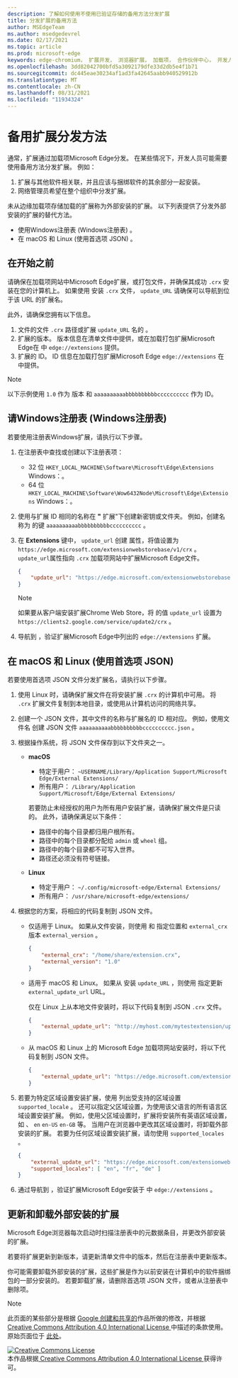 ```yaml
---
description: 了解如何使用不使用已验证存储的备用方法分发扩展
title: 分发扩展的备用方法
author: MSEdgeTeam
ms.author: msedgedevrel
ms.date: 02/17/2021
ms.topic: article
ms.prod: microsoft-edge
keywords: edge-chromium， 扩展开发， 浏览器扩展， 加载项， 合作伙伴中心， 开发人员
ms.openlocfilehash: 3dd82042700bfd5a3092179dfe33d2db5e4f1b71
ms.sourcegitcommit: dc445eae30234af1ad3fa42645aabb940529912b
ms.translationtype: MT
ms.contentlocale: zh-CN
ms.lasthandoff: 08/31/2021
ms.locfileid: "11934324"
---
```

# <a name="alternate-extension-distribution-methods"></a>备用扩展分发方法  

通常，扩展通过加载项Microsoft Edge分发。 在某些情况下，开发人员可能需要使用备用方法分发扩展。 例如：

1.  扩展与其他软件相关联，并且应该与捆绑软件的其余部分一起安装。   
1.  网络管理员希望在整个组织中分发扩展。   

未从边缘加载项存储加载的扩展称为外部安装的扩展。 以下列表提供了分发外部安装的扩展的替代方法。 

*   使用Windows注册表 (Windows注册表) 。  
*   在 macOS 和 Linux (使用首选项 JSON) 。  
    
## <a name="before-you-begin"></a>在开始之前  

请确保在加载项网站中Microsoft Edge扩展，或打包文件，并确保其成功 `.crx` 安装在您的计算机上。  如果使用 安装 `.crx` 文件， `update_URL` 请确保可以导航到位于该 URL 的扩展名。  

此外，请确保您拥有以下信息。    

1.  文件的文件 `.crx` 路径或扩展 `update_URL` 名的 。
1.  扩展的版本。  版本信息在清单文件中提供，或在加载打包扩展Microsoft Edge在 中 `edge://extensions` 提供。   
1.  扩展的 ID。  ID 信息在加载打包扩展Microsoft Edge `edge://extensions` 在 中提供。  

> [!NOTE] 
> 以下示例使用 `1.0` 作为 版本 和 `aaaaaaaaaabbbbbbbbbbcccccccccc` 作为 ID。  

## <a name="use-the-windows-registry-windows-only"></a>请Windows注册表 (Windows注册表)   

若要使用注册表Windows扩展，请执行以下步骤。

1.  在注册表中查找或创建以下注册表项：  
    *   32 位 `HKEY_LOCAL_MACHINE\Software\Microsoft\Edge\Extensions` Windows：。  
    *   64 位 `HKEY_LOCAL_MACHINE\Software\Wow6432Node\Microsoft\Edge\Extensions` Windows：。  
1.  使用与扩展 ID 相同的名称在 **"** 扩展"下创建新密钥或文件夹。 例如，创建名称为 的键 `aaaaaaaaaabbbbbbbbbbcccccccccc` 。  
1.  在 **Extensions** 键中， `update_url` 创建 属性，将值设置为 `https://edge.microsoft.com/extensionwebstorebase/v1/crx` 。  `update_url`属性指向 `.crx` 加载项网站中扩展Microsoft Edge文件。  

    ```json
    {
        "update_url": "https://edge.microsoft.com/extensionwebstorebase/v1/crx"
    }
    ```  
    
    > [!NOTE]
    > 如果要从客户端安装扩展Chrome Web Store，将 的值 `update_url` 设置为 `https://clients2.google.com/service/update2/crx` 。  
  
1.  导航到 ，验证扩展Microsoft Edge中列出的 `edge://extensions` 扩展。  

## <a name="use-a-preferences-json-file-macos-and-linux"></a>在 macOS 和 Linux (使用首选项 JSON)   

若要使用首选项 JSON 文件分发扩展名，请执行以下步骤。

1.  使用 Linux 时，请确保扩展文件在将安装扩展 `.crx` 的计算机中可用。 将 `.crx` 扩展文件复制到本地目录，或使用从计算机访问的网络共享。 
1.  创建一个 JSON 文件，其中文件的名称与扩展名的 ID 相对应。 例如，使用文件名 创建 JSON 文件 `aaaaaaaaaabbbbbbbbbbcccccccccc.json` 。  
1.  根据操作系统，将 JSON 文件保存到以下文件夹之一。   
    *   **macOS**  
        *   特定于用户： `~USERNAME/Library/Application Support/Microsoft Edge/External Extensions/`  
        *   所有用户： `/Library/Application Support/Microsoft/Edge/External Extensions/`  
        
        若要防止未经授权的用户为所有用户安装扩展，请确保扩展文件是只读的。 此外，请确保满足以下条件：
        
        *   路径中的每个目录都归用户根所有。  
        *   路径中的每个目录都分配给 `admin` 或 `wheel` 组。  
        *   路径中的每个目录都不可写入世界。  
        *   路径还必须没有符号链接。  
        
    *   **Linux**  
        *   特定于用户： `~/.config/microsoft-edge/External Extensions/`  
        *   所有用户： `/usr/share/microsoft-edge/extensions/`  
1.  根据您的方案，将相应的代码复制到 JSON 文件。 
    *   仅适用于 Linux。 如果从文件安装，则使用 和 指定位置和 `external_crx` 版本 `external_version` 。  
            
        ```json
        {
            "external_crx": "/home/share/extension.crx",
            "external_version": "1.0"
        }
        ```  

    *   适用于 macOS 和 Linux。 如果从 安装 `update_URL` ，则使用 指定更新 `external_update_url` URL。 
        
        仅在 Linux 上从本地文件安装时，将以下代码复制到 JSON `.crx` 文件。  
    
        ```json
        {
            "external_update_url": "http://myhost.com/mytestextension/updates.xml"
        }
        ```  
 
    *  从 macOS 和 Linux 上的 Microsoft Edge 加载项网站安装时，将以下代码复制到 JSON 文件。
    
        ```json
        {
            "external_update_url": "https://edge.microsoft.com/extensionwebstorebase/v1/crx"
        }
        ```  
    
1.  若要为特定区域设置安装扩展，使用 列出受支持的区域设置 `supported_locale` 。  还可以指定父区域设置，为使用该父语言的所有语言区域设置安装扩展。 例如，使用父区域设置时，扩展将安装所有英语区域设置，如 、 `en` `en-US` `en-GB` 等。  当用户在浏览器中更改其区域设置时，将卸载外部安装的扩展。  若要为任何区域设置安装扩展，请勿使用 `supported_locales` 。  

    ```json
    {
        "external_update_url": "https://edge.microsoft.com/extensionwebstorebase/v1/crx",
        "supported_locales": [ "en", "fr", "de" ]
    }
    ```  

1.  通过导航到 ，验证扩展Microsoft Edge安装于 中 `edge://extensions` 。  

## <a name="update-and-uninstall-externally-installed-extensions"></a>更新和卸载外部安装的扩展

Microsoft Edge浏览器每次启动时扫描注册表中的元数据条目，并更改外部安装的扩展。  

若要将扩展更新到新版本，请更新清单文件中的版本，然后在注册表中更新版本。  

你可能需要卸载外部安装的扩展，这些扩展是作为以前安装在计算机中的软件捆绑包的一部分安装的。  若要卸载扩展，请删除首选项 JSON 文件，或者从注册表中删除项。   

<!-- links -->  

> [!NOTE]
> 此页面的某些部分是根据 [Google 创建和共享的][GoogleSitePolicies]作品所做的修改，并根据[ Creative Commons Attribution 4.0 International License ][CCA4IL]中描述的条款使用。  原始页面位于 [此处](https://developer.chrome.com/apps/external_extensions)。  

[![Creative Commons License][CCby4Image]][CCA4IL]  
本作品根据[ Creative Commons Attribution 4.0 International License ][CCA4IL]获得许可。  

[CCA4IL]: https://creativecommons.org/licenses/by/4.0  
[CCby4Image]: https://i.creativecommons.org/l/by/4.0/88x31.png  
[GoogleSitePolicies]: https://developers.google.com/terms/site-policies  
